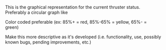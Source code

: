 This is the graphical representation for the current thruster status. Preferably a circular graph like

Color coded preferable (ex: 85%+ = red, 85%-65% = yellow, 65%- = green)

Make this more descriptive as it's developed (i.e. functionality, use, possibly known bugs, pending improvements, etc.)
